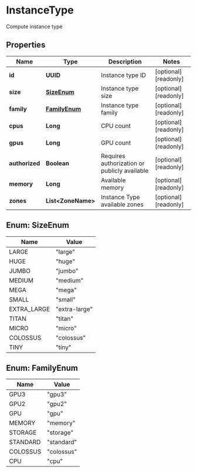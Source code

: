 

# InstanceType

Compute instance type

## Properties

| Name | Type | Description | Notes |
|------------ | ------------- | ------------- | -------------|
|**id** | **UUID** | Instance type ID |  [optional] [readonly] |
|**size** | [**SizeEnum**](#SizeEnum) | Instance type size |  [optional] [readonly] |
|**family** | [**FamilyEnum**](#FamilyEnum) | Instance type family |  [optional] [readonly] |
|**cpus** | **Long** | CPU count |  [optional] [readonly] |
|**gpus** | **Long** | GPU count |  [optional] [readonly] |
|**authorized** | **Boolean** | Requires authorization or publicly available |  [optional] [readonly] |
|**memory** | **Long** | Available memory |  [optional] [readonly] |
|**zones** | **List&lt;ZoneName&gt;** | Instance Type available zones |  [optional] [readonly] |



## Enum: SizeEnum

| Name | Value |
|---- | -----|
| LARGE | &quot;large&quot; |
| HUGE | &quot;huge&quot; |
| JUMBO | &quot;jumbo&quot; |
| MEDIUM | &quot;medium&quot; |
| MEGA | &quot;mega&quot; |
| SMALL | &quot;small&quot; |
| EXTRA_LARGE | &quot;extra-large&quot; |
| TITAN | &quot;titan&quot; |
| MICRO | &quot;micro&quot; |
| COLOSSUS | &quot;colossus&quot; |
| TINY | &quot;tiny&quot; |



## Enum: FamilyEnum

| Name | Value |
|---- | -----|
| GPU3 | &quot;gpu3&quot; |
| GPU2 | &quot;gpu2&quot; |
| GPU | &quot;gpu&quot; |
| MEMORY | &quot;memory&quot; |
| STORAGE | &quot;storage&quot; |
| STANDARD | &quot;standard&quot; |
| COLOSSUS | &quot;colossus&quot; |
| CPU | &quot;cpu&quot; |



